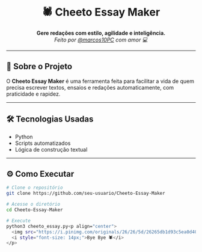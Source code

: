 <h1 align="center">🕷️ Cheeto Essay Maker</h1>

<p align="center">
  <b>Gere redações com estilo, agilidade e inteligência.</b><br>
  <i>Feito por <a href="https://github.com/marcos10PC">@marcos10PC</a> com amor 💻</i>
</p>

---

## 🚀 Sobre o Projeto

O **Cheeto Essay Maker** é uma ferramenta feita para facilitar a vida de quem precisa escrever textos, ensaios e redações automaticamente, com praticidade e rapidez.

---

## 🛠 Tecnologias Usadas

- Python
- Scripts automatizados
- Lógica de construção textual

---

## ⚙️ Como Executar

```bash
# Clone o repositório
git clone https://github.com/seu-usuario/Cheeto-Essay-Maker

# Acesse o diretório
cd Cheeto-Essay-Maker

# Execute
python3 cheeto_essay.py<p align="center">
  <img src="https://i.pinimg.com/originals/26/26/5d/26265db1d93c5ea0d40bc49b3063ad83.gif" width="140"/><br>
  <i style="font-size: 14px;">Bye Bye 🕷️</i>
</p>
